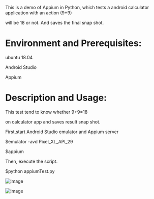 This is a demo of Appium in Python,  which tests a android calculator application with an action (9+9)

 will be 18 or not. And saves the final snap shot.

# Environment and Prerequisites:

ubuntu 18.04

Android Studio

Appium



# Description and Usage:

This test tend to know whether 9+9=18

on calculator app and saves result snap shot.

First,start Android Studio emulator and Appium server

$emulator -avd Pixel_XL_API_29

$appium


Then, execute the script.

$python appiumTest.py

![image](https://github.com/k-eeer/appiumTest/blob/master/appiumTestInPython.png)


![image](https://github.com/k-eeer/appiumTest/blob/master/addtionResult.png)



